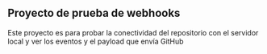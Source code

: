 ## Proyecto de prueba de webhooks

Este proyecto es para probar la conectividad del repositorio con el servidor local y ver los eventos y el payload que envía GitHub
